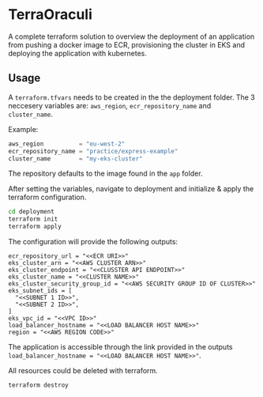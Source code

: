 # TerraOraculi

A complete terraform solution to overview the deployment of an application from pushing a docker image to ECR, provisioning the cluster in EKS and deploying the application with kubernetes. 

## Usage

A `terraform.tfvars` needs to be created in the the deployment folder. The 3 neccesery variables are: `aws_region`, `ecr_repository_name` and `cluster_name`.

Example:

```tfvars
aws_region          = "eu-west-2"
ecr_repository_name = "practice/express-example"
cluster_name        = "my-eks-cluster"
```

The repository defaults to the image found in the `app` folder.

After setting the variables, navigate to deployment and initialize & apply the terraform configuration.

```bash
cd deployment
terraform init
terraform apply
```

The configuration will provide the following outputs:

```
ecr_repository_url = "<<ECR URI>>"
eks_cluster_arn = "<<AWS CLUSTER ARN>>"
eks_cluster_endpoint = "<<CLUSSTER API ENDPOINT>>"
eks_cluster_name = "<<CLUSTER NAME>>"
eks_cluster_security_group_id = "<<AWS SECURITY GROUP ID OF CLUSTER>>"
eks_subnet_ids = [
  "<<SUBNET 1 ID>>",
  "<<SUBNET 2 ID>>",
]
eks_vpc_id = "<<VPC ID>>"
load_balancer_hostname = "<<LOAD BALANCER HOST NAME>>"
region = "<<AWS REGION CODE>>"
```

The application is accessible through the link provided in the outputs `load_balancer_hostname = "<<LOAD BALANCER HOST NAME>>"`.

All resources could be deleted with terraform.

```bash
terraform destroy
```


